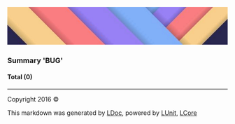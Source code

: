 ![](LDoc/LDoc/Content/LDoc-banner-small.png "")

### Summary 'BUG'

#### Total (0)



---

Copyright 2016 &copy; [](LDoc/README.md) [](LDoc/TableOfContents.md)

This markdown was generated by [LDoc](https://github.com/CodeSingularity/LDoc), powered by [LUnit](https://github.com/CodeSingularity/LUnit), [LCore](https://github.com/CodeSingularity/LCore)
